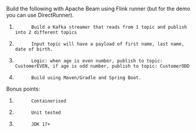 Build the following with Apache Beam using Flink runner (but for the demo you can use DirectRunner).

1.           Build a Kafka streamer that reads from 1 topic and publish into 2 different topics
2.           Input topic will have a payload of first name, last name, date of birth.
3.           Logic: when age is even number, publish to topic: CustomerEVEN, if age is odd number, publish to topic: CustomerODD
4.           Build using Maven/Gradle and Spring Boot.
 
Bonus points:

1.           Containerised
2.           Unit tested
3.           JDK 17+
